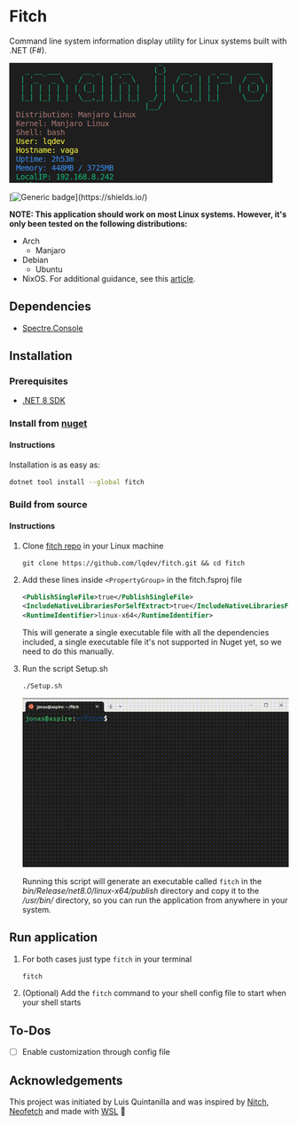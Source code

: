 # Fitch

Command line system information display utility for Linux systems built with .NET (F#).

![Fitch CLI Tool](./images/fitch-display.png)

[![Generic badge](https://img.shields.io/badge/Made%20with-FSharp-rgb(1,143,204).svg)](https://shields.io/)

**NOTE: This application should work on most Linux systems. However, it's only been tested on the following distributions:**

- Arch
  - Manjaro
- Debian
  - Ubuntu
- NixOS. For additional guidance, see this [article](https://www.luisquintanilla.me/wiki/nixos-dotnet-packages-source).

## Dependencies

- [Spectre.Console](https://spectreconsole.net/)

## Installation

### Prerequisites

- [.NET 8 SDK](https://dotnet.microsoft.com/download/dotnet/8.0)

### Install from [nuget](https://www.nuget.org/packages/fitch)

#### Instructions

Installation is as easy as:

```bash
dotnet tool install --global fitch
```

### Build from source

#### Instructions

1. Clone [fitch repo](http://www.luisquintanilla.me/github/fitch) in your Linux machine

    ```
    git clone https://github.com/lqdev/fitch.git && cd fitch
    ```

1. Add these lines inside `<PropertyGroup>` in the fitch.fsproj file

    ```xml
    <PublishSingleFile>true</PublishSingleFile>    
    <IncludeNativeLibrariesForSelfExtract>true</IncludeNativeLibrariesForSelfExtract>
    <RuntimeIdentifier>linux-x64</RuntimeIdentifier>
    ```

    This will generate a single executable file with all the dependencies included, a single executable file it's not supported in Nuget yet, so we need to do this manually.

1. Run the script Setup.sh

    ```bash
    ./Setup.sh
    ```

    ![Setup.sh](./images/setup.gif)

    Running this script will generate an executable called `fitch` in the *bin/Release/net8.0/linux-x64/publish* directory and copy it to the */usr/bin/* directory, so you can run the application from anywhere in your system.


## Run application

1. For both cases just type `fitch` in your terminal

    ```bash
    fitch
    ```

1. (Optional) Add the `fitch` command to your shell config file to start when your shell starts

## To-Dos

- [ ] Enable customization through config file

## Acknowledgements

This project was initiated by Luis Quintanilla and was inspired by [Nitch](https://github.com/unxsh/nitch), [Neofetch](https://github.com/dylanaraps/neofetch) and made with [WSL](https://learn.microsoft.com/en-us/windows/wsl/) 🐧